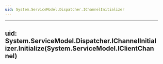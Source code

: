 ```yaml
---
uid: System.ServiceModel.Dispatcher.IChannelInitializer
---
```


---
uid: System.ServiceModel.Dispatcher.IChannelInitializer.Initialize(System.ServiceModel.IClientChannel)
---
